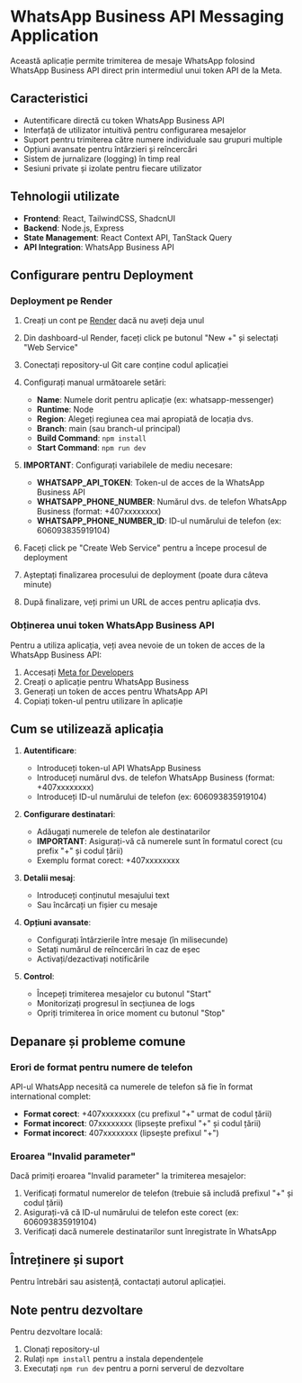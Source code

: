 # WhatsApp Business API Messaging Application

Această aplicație permite trimiterea de mesaje WhatsApp folosind WhatsApp Business API direct prin intermediul unui token API de la Meta.

## Caracteristici

- Autentificare directă cu token WhatsApp Business API
- Interfață de utilizator intuitivă pentru configurarea mesajelor
- Suport pentru trimiterea către numere individuale sau grupuri multiple
- Opțiuni avansate pentru întârzieri și reîncercări
- Sistem de jurnalizare (logging) în timp real
- Sesiuni private și izolate pentru fiecare utilizator

## Tehnologii utilizate

- **Frontend**: React, TailwindCSS, ShadcnUI
- **Backend**: Node.js, Express
- **State Management**: React Context API, TanStack Query
- **API Integration**: WhatsApp Business API

## Configurare pentru Deployment

### Deployment pe Render

1. Creați un cont pe [Render](https://render.com) dacă nu aveți deja unul
2. Din dashboard-ul Render, faceți click pe butonul "New +" și selectați "Web Service"
3. Conectați repository-ul Git care conține codul aplicației
4. Configurați manual următoarele setări:
   - **Name**: Numele dorit pentru aplicație (ex: whatsapp-messenger)
   - **Runtime**: Node
   - **Region**: Alegeți regiunea cea mai apropiată de locația dvs.
   - **Branch**: main (sau branch-ul principal)
   - **Build Command**: `npm install`
   - **Start Command**: `npm run dev`
   
5. **IMPORTANT**: Configurați variabilele de mediu necesare:
   - **WHATSAPP_API_TOKEN**: Token-ul de acces de la WhatsApp Business API
   - **WHATSAPP_PHONE_NUMBER**: Numărul dvs. de telefon WhatsApp Business (format: +407xxxxxxxx)
   - **WHATSAPP_PHONE_NUMBER_ID**: ID-ul numărului de telefon (ex: 606093835919104)

6. Faceți click pe "Create Web Service" pentru a începe procesul de deployment
7. Așteptați finalizarea procesului de deployment (poate dura câteva minute)
8. După finalizare, veți primi un URL de acces pentru aplicația dvs.

### Obținerea unui token WhatsApp Business API

Pentru a utiliza aplicația, veți avea nevoie de un token de acces de la WhatsApp Business API:

1. Accesați [Meta for Developers](https://developers.facebook.com/)
2. Creați o aplicație pentru WhatsApp Business
3. Generați un token de acces pentru WhatsApp API
4. Copiați token-ul pentru utilizare în aplicație

## Cum se utilizează aplicația

1. **Autentificare**: 
   - Introduceți token-ul API WhatsApp Business
   - Introduceți numărul dvs. de telefon WhatsApp Business (format: +407xxxxxxxx)
   - Introduceți ID-ul numărului de telefon (ex: 606093835919104)

2. **Configurare destinatari**: 
   - Adăugați numerele de telefon ale destinatarilor
   - **IMPORTANT**: Asigurați-vă că numerele sunt în formatul corect (cu prefix "+" și codul țării)
   - Exemplu format corect: +407xxxxxxxx

3. **Detalii mesaj**: 
   - Introduceți conținutul mesajului text
   - Sau încărcați un fișier cu mesaje

4. **Opțiuni avansate**: 
   - Configurați întârzierile între mesaje (în milisecunde)
   - Setați numărul de reîncercări în caz de eșec
   - Activați/dezactivați notificările

5. **Control**: 
   - Începeți trimiterea mesajelor cu butonul "Start"
   - Monitorizați progresul în secțiunea de logs
   - Opriți trimiterea în orice moment cu butonul "Stop"

## Depanare și probleme comune

### Erori de format pentru numere de telefon

API-ul WhatsApp necesită ca numerele de telefon să fie în format international complet:
- **Format corect**: +407xxxxxxxx (cu prefixul "+" urmat de codul țării)
- **Format incorect**: 07xxxxxxxx (lipsește prefixul "+" și codul țării)
- **Format incorect**: 407xxxxxxxx (lipsește prefixul "+")

### Eroarea "Invalid parameter"

Dacă primiți eroarea "Invalid parameter" la trimiterea mesajelor:
1. Verificați formatul numerelor de telefon (trebuie să includă prefixul "+" și codul țării)
2. Asigurați-vă că ID-ul numărului de telefon este corect (ex: 606093835919104)
3. Verificați dacă numerele destinatarilor sunt înregistrate în WhatsApp

## Întreținere și suport

Pentru întrebări sau asistență, contactați autorul aplicației.

## Note pentru dezvoltare

Pentru dezvoltare locală:
1. Clonați repository-ul
2. Rulați `npm install` pentru a instala dependențele
3. Executați `npm run dev` pentru a porni serverul de dezvoltare